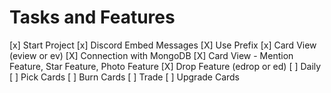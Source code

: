 

<h1>Tasks and Features</h1>
 [x] Start Project
 [x] Discord Embed Messages
 [X] Use Prefix
 [x] Card View (eview or ev)
 [X] Connection with MongoDB
 [X] Card View - Mention Feature, Star Feature, Photo Feature
 [X] Drop Feature (edrop or ed)
 [ ] Daily
 [ ] Pick Cards
 [ ] Burn Cards
 [ ] Trade
 [ ] Upgrade Cards
 
